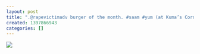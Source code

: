 ```yaml
---
layout: post
title: ".@rapevictimadv burger of the month. #saam #yum (at Kuma’s Corner)"
created: 1397866943
categories: []
---
```

<img src="http://31.media.tumblr.com/4f1e9736694838221622c2c6e783414f/tumblr_n4951cbSZ91rsr8w3o1_500.jpg"/><br/><br/>

